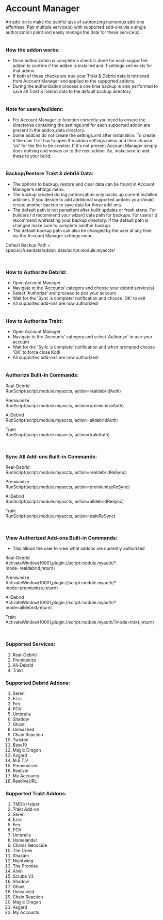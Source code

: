 # Account Manager

An add-on to make the painful task of authorizing numerous add-ons effortless. Pair multiple service(s) with supported add-ons via a single authorization point and easily manage the data for these service(s).<br><br>

### How the addon works:
- Once authorization is complete a check is done for each supported addon to confirm if the addon is installed and if settings.xml exists for that addon.
- If both of these checks are true your Trakt & Debrid data is retrieved from Account Manager and applied to the supported addons.
- During the authorization process a one time backup is also performed to save all Trakt & Debrid data to the default backup directory.<br><br>


### Note for users/builders:
- For Account Manager to function correctly you need to ensure the directories containing the settings.xml for each supported addon are present in the addon_data directory.
- Some addons do not create the settings.xml after installation. To create it the user first has to open the addon settings menu and then choose 'ok' for the file to be created. If it's not present Account Manager simply does nothing and moves on to the next addon. So, make sure to add these to your build.<br><br>


### Backup/Restore Trakt & debrid Data:

- The options to backup, restore and clear data can be found in Account Manager's settings menu.
- The backup created during authorization only backs up current installed add-ons. If you decide to add additional supported addons you should create another backup to save data for those add-ons.<br>
- The default path is not perssitent after build updates or fresh starts. For builders i'd recommend your wizard data path for backups. For users i'd recommend whitelisting your backup directory. If the default path is changed make sure to complete another backup.<br>
- The default backup path can also be changed by the user at any time via the Account Manager settings menu.<br>

<p>Default Backup Path = special://userdata/addon_data/script.module.myaccts/</p><br>


### How to Authorize Debrid:
<ul>
    <li>Open Account Manager</li>
    <li>Navigate to the ‘Accounts’ category and choose your debrid service(s)</li>
    <li>Select 'Authorize' and proceed to pair your account</li>
    <li>Wait for the 'Sync is complete' notification and choose 'OK' to exit</li>
    <li>All supported add-ons are now authorized!</li><br>
</ul>


### How to Authorize Trakt:
<ul>
    <li>Open Account Manager</li>
    <li>Navigate to the ‘Accounts’ category and select ‘Authorize’ to pair your account</li>
    <li>Wait for the 'Sync is complete' notification and when prompted choose 'OK' to force close Kodi</li>
    <li>All supported add-ons are now authorized!</li><br>
</ul>


### Authorize Built-in Commands:

<p>Real-Debrid<br>
RunScript(script.module.myaccts, action=realdebridAuth)</p>

<p>Premiumize<br>
RunScript(script.module.myaccts, action=premiumizeAuth)</p>

<p>AllDebrid<br>
RunScript(script.module.myaccts, action=alldebridAuth)</p>

<p>Trakt<br>
RunScript(script.module.myaccts, action=traktAuth)</p><br>


### Sync All Add-ons Built-in Commands:<br>

<p>Real-Debrid<br>
RunScript(script.module.myaccts, action=realdebridReSync)</p>

<p>Premiumize<br>
RunScript(script.module.myaccts, action=premiumizeReSync)</p>

<p>AllDebrid<br>
RunScript(script.module.myaccts, action=alldebridReSync)</p>

<p>Trakt<br>
RunScript(script.module.myaccts, action=traktReSync)</p><br>


### View Authorized Add-ons Built-in Commands:<br>

- This allows the user to view what addons are currently authorized

<p>Real-Debrid<br>
ActivateWindow(10001,plugin://script.module.myauth/?mode=realdebrid,return)</p>

<p>Premiumize<br>
ActivateWindow(10001,plugin://script.module.myauth/?mode=premiumize,return)</p>

<p>AllDebrid<br>
ActivateWindow(10001,plugin://script.module.myauth/?mode=alldebrid,return)</p>

<p>Trakt<br>
ActivateWindow(10001,plugin://script.module.myauth/?mode=trakt,return)</p><br>


### Supported Services:
1. Real-Debrid<br>
2. Premiumize<br>
3. All-Debrid<br>
4. Trakt<br>


### Supported Debrid Addons:

1.  Seren<br>                   
2.  Ezra<br>                    
3.  Fen<br>
4.  POV<br>                     
5.  Umbrella<br>             
6.  Shadow<br>               
7.  Ghost<br>                  
8.  Unleashed<br>             
9.  Chain Reaction<br> 
10. Twisted<br>
11. Base19<br>
12. Magic Dragon<br>
13. Asgard<br>
14. M.E.T.V<br>
15. Premiumizer<br>
16. Realizer<br>
17. My Accounts<br>
18. ResolveURL


### Supported Trakt Addons:

1.  TMDb Helper<br>
2.  Trakt Add-on<br> 
3.  Seren<br>                   
4.  Ezra<br>
5.  Fen<br>
6.  POV<br>                   
7.  Umbrella<br>             
8.  Homelander<br>
9.  Chains Genocide<br>               
9.  The Crew<br>                  
10. Shazam<br>             
11. Nightwing<br> 
12. The Promise<br>
13. Alvin<br>
14. Scrubs V2<br>
15. Shadow<br>
16. Ghost<br>
17. Unleashed<br>
18. Chain Reaction<br>
19. Magic Dragon<br>
20. Asgard<br>
21. My Accounts